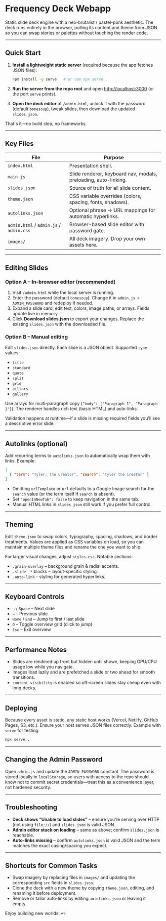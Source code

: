 # Frequency Deck Webapp

Static slide deck engine with a neo-brutalist / pastel-punk aesthetic. The deck runs entirely in the browser, pulling its content and theme from JSON so you can swap stories or palettes without touching the render code.

---

## Quick Start

1. **Install a lightweight static server** (required because the app fetches JSON files):

   ```bash
   npm install -g serve   # or use npx serve .
   ```

2. **Run the server from the repo root** and open <http://localhost:3000> (or the port `serve` prints).

3. **Open the deck editor** at `/admin.html`, unlock it with the password (default `bonesoup`), tweak slides, then download the updated `slides.json`.

That's it—no build step, no frameworks.

---

## Key Files

| File | Purpose |
| --- | --- |
| `index.html` | Presentation shell. |
| `main.js` | Slide renderer, keyboard nav, modals, preloading, auto-linking. |
| `slides.json` | Source of truth for all slide content. |
| `theme.json` | CSS variable overrides (colors, spacing, fonts, shadows). |
| `autolinks.json` | Optional phrase → URL mappings for automatic hyperlinks. |
| `admin.html` / `admin.js` / `admin.css` | Browser-based slide editor with password gate. |
| `images/` | All deck imagery. Drop your own assets here. |

---

## Editing Slides

### Option A – In-browser editor (recommended)

1. Visit `/admin.html` while the local server is running.
2. Enter the password (default `bonesoup`). Change it in `admin.js > ADMIN_PASSWORD` and redeploy if needed.
3. Expand a slide card, edit text, colors, image paths, or arrays. Fields update live in memory.
4. Click **Download slides.json** to export your changes. Replace the existing `slides.json` with the downloaded file.

### Option B – Manual editing

Edit `slides.json` directly. Each slide is a JSON object. Supported `type` values:

- `title`
- `standard`
- `quote`
- `split`
- `grid`
- `pillars`
- `gallery`

Use arrays for multi-paragraph copy (`"body": ["Paragraph 1", "Paragraph 2"]`). The renderer handles rich text (basic HTML) and auto-links.

Validation happens at runtime—if a slide is missing required fields you'll see a descriptive error slide.

---

## Autolinks (optional)

Add recurring terms to `autolinks.json` to automatically wrap them with links. Example:

```json
[
  { "term": "Tyler, the Creator", "search": "Tyler the Creator" }
]
```

- Omitting `urlTemplate` or `url` defaults to a Google Image search for the `search` value (or the term itself if `search` is absent).
- Set `"openInNewTab": false` to keep navigation in the same tab.
- Manual HTML links in `slides.json` still work if you prefer full control.

---

## Theming

Edit `theme.json` to swap colors, typography, spacing, shadows, and border treatments. Values are applied as CSS variables on load, so you can maintain multiple theme files and rename the one you want to ship.

For larger visual changes, adjust `styles.css`. Notable sections:

- `.grain-overlay` – background grain & radial accents.
- `.slide--*` blocks – layout-specific styling.
- `.auto-link` – styling for generated hyperlinks.

---

## Keyboard Controls

- `→` / `Space` – Next slide
- `←` – Previous slide
- `Home` / `End` – Jump to first / last slide
- `O` – Toggle overview grid (click to jump)
- `Esc` – Exit overview

---

## Performance Notes

- Slides are rendered up front but hidden until shown, keeping GPU/CPU usage low while you navigate.
- Images load lazily and are prefetched a slide or two ahead for smooth transitions.
- `content-visibility` is enabled so off-screen slides stay cheap even with long decks.

---

## Deploying

Because every asset is static, any static host works (Vercel, Netlify, GitHub Pages, S3, etc.). Ensure your host serves JSON files correctly. Example with `serve` for testing:

```bash
npx serve .
```

---

## Changing the Admin Password

Open `admin.js` and update the `ADMIN_PASSWORD` constant. The password is stored locally in `localStorage`, so users with access to the repo should know not to commit secret credentials—treat this as a convenience layer, not hardened security.

---

## Troubleshooting

- **Deck shows “Unable to load slides”** – ensure you’re serving over HTTP (not using `file://`) and `slides.json` is valid JSON.
- **Admin editor stuck on loading** – same as above; confirm `slides.json` is reachable.
- **Auto-links missing** – confirm `autolinks.json` is valid JSON and the term matches the exact casing/spacing you expect.

---

## Shortcuts for Common Tasks

- Swap imagery by replacing files in `images/` and updating the corresponding `src` fields in `slides.json`.
- Clone the deck with a new theme by copying `theme.json`, editing, and renaming it before deployment.
- Remove or tailor auto-links by editing `autolinks.json` or leaving it empty.

Enjoy building new worlds. 💀✨
